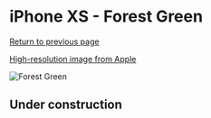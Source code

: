 # iPhone XS - Forest Green

[Return to previous page](/iphone_x)

[High-resolution image from Apple](https://store.storeimages.cdn-apple.com/8756/as-images.apple.com/is/MRWY2?wid=4500&hei=4500&fmt=png)

<div style="width: 500px"><img src="/almost_uncompressed/MRWY2.webp" alt="Forest Green"></div>

## Under construction
